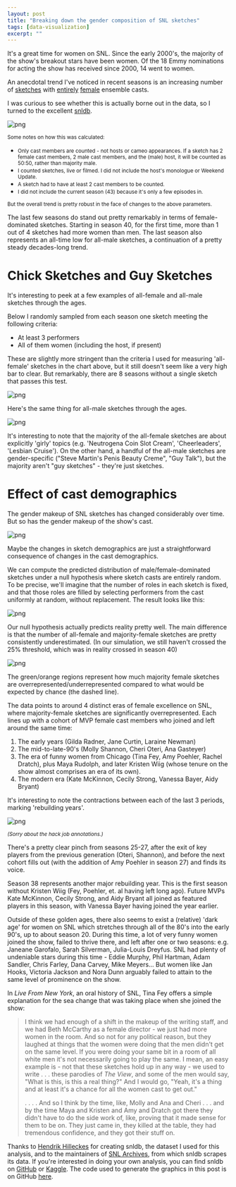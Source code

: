 ```yaml
---
layout: post
title: "Breaking down the gender composition of SNL sketches"
tags: [data-visualization]
excerpt: ""
---
```


It's a great time for women on SNL. Since the early 2000's, the majority of the show's breakout stars have been women. Of the 18 Emmy nominations for acting the show has received since 2000, 14 went to women.

An anecdotal trend I've noticed in recent seasons is an increasing number of [sketches](https://www.youtube.com/watch?v=mWYcobbgIU0) with [entirely](https://www.youtube.com/watch?v=h_DHJrswOKw) [female](https://www.youtube.com/watch?v=3twGmSu1MI0) ensemble casts.

I was curious to see whether this is actually borne out in the data, so I turned to the excellent [snldb](https://github.com/hhllcks/snldb).

![png](/assets/snl-sketch-gender/output_11_0.png)


<small>Some notes on how this was calculated:</small>
- <small>Only cast members are counted - not hosts or cameo appearances. If a sketch has 2 female cast members, 2 male cast members, and the (male) host, it will be counted as 50:50, rather than majority male.</small>
- <small>I counted sketches, live or filmed. I did not include the host's monologue or Weekend Update.</small>
- <small>A sketch had to have at least 2 cast members to be counted.</small>
- <small>I did not include the current season (43) because it's only a few episodes in.</small>

<small>But the overall trend is pretty robust in the face of changes to the above parameters.</small>

The last few seasons do stand out pretty remarkably in terms of female-dominated sketches. Starting in season 40, for the first time, more than 1 out of 4 sketches had more women than men. The last season also represents an all-time low for all-male sketches, a continuation of a pretty steady decades-long trend.

# Chick Sketches and Guy Sketches

It's interesting to peek at a few examples of all-female and all-male sketches through the ages.

Below I randomly sampled from each season one sketch meeting the following criteria:
- At least 3 performers
- All of them women (including the host, if present)

These are slightly more stringent than the criteria I used for measuring 'all-female' sketches in the chart above, but it still doesn't seem like a very high bar to clear. But remarkably, there are 8 seasons without a single sketch that passes this test.








![png](/assets/snl-sketch-gender/output_15_0.png)




Here's the same thing for all-male sketches through the ages.




![png](/assets/snl-sketch-gender/output_18_0.png)


It's interesting to note that the majority of the all-female sketches are about explicitly 'girly' topics (e.g. 'Neutrogena Coin Slot Cream', 'Cheerleaders', 'Lesbian Cruise'). On the other hand, a handful of the all-male sketches are gender-specific ("Steve Martin's Penis Beauty Creme", "Guy Talk"), but the majority aren't "guy sketches" - they're just sketches.













# Effect of cast demographics

The gender makeup of SNL sketches has changed considerably over time. But so has the gender makeup of the show's cast.




![png](/assets/snl-sketch-gender/output_27_0.png)


Maybe the changes in sketch demographics are just a straightforward consequence of changes in the cast demographics.

We can compute the predicted distribution of male/female-dominated sketches under a null hypothesis where sketch casts are entirely random. To be precise, we'll imagine that the number of roles in each sketch is fixed, and that those roles are filled by selecting performers from the cast uniformly at random, without replacement. The result looks like this:






![png](/assets/snl-sketch-gender/output_30_0.png)


Our null hypothesis actually predicts reality pretty well. The main difference is that the number of all-female and majority-female sketches are pretty consistently underestimated. (In our simulation, we still haven't crossed the 25% threshold, which was in reality crossed in season 40)




![png](/assets/snl-sketch-gender/output_32_0.png)


The green/orange regions represent how much majority female sketches are overrepresented/underrepresented compared to what would be expected by chance (the dashed line).

The data points to around 4 distinct eras of female excellence on SNL, where majority-female sketches are significantly overrepresented. Each lines up with a cohort of MVP female cast members who joined and left around the same time:
1. The early years (Gilda Radner, Jane Curtin, Laraine Newman)
2. The mid-to-late-90's (Molly Shannon, Cheri Oteri, Ana Gasteyer)
3. The era of funny women from Chicago (Tina Fey, Amy Poehler, Rachel Dratch), plus Maya Rudolph, and later Kristen Wiig (whose tenure on the show almost comprises an era of its own).
4. The modern era (Kate McKinnon, Cecily Strong, Vanessa Bayer, Aidy Bryant)

It's interesting to note the contractions between each of the last 3 periods, marking 'rebuilding years'.




![png](/assets/snl-sketch-gender/output_34_0.png)

<small><i>(Sorry about the hack job annotations.)</i></small>


There's a pretty clear pinch from seasons 25-27, after the exit of key players from the previous generation (Oteri, Shannon), and before the next cohort fills out (with the addition of Amy Poehler in season 27) and finds its voice.

Season 38 represents another major rebuilding year. This is the first season without Kristen Wiig (Fey, Poehler, et. al having left long ago). Future MVPs Kate McKinnon, Cecily Strong, and Aidy Bryant all joined as featured players in this season, with Vanessa Bayer having joined the year earlier.

Outside of these golden ages, there also seems to exist a (relative) 'dark age' for women on SNL which stretches through all of the 80's into the early 90's, up to about season 20. During this time, a lot of very funny women joined the show, failed to thrive there, and left after one or two seasons: e.g. Janeane Garofalo, Sarah Silverman, Julia-Louis Dreyfus. SNL had plenty of undeniable stars during this time - Eddie Murphy, Phil Hartman, Adam Sandler, Chris Farley, Dana Carvey, Mike Meyers... But women like Jan Hooks, Victoria Jackson and Nora Dunn arguably failed to attain to the same level of prominence on the show. 

In *Live From New York*, an oral history of SNL, Tina Fey offers a simple explanation for the sea change that was taking place when she joined the show:

<blockquote>
<p>
I think we had enough of a shift in the makeup of the writing staff, and we had Beth McCarthy as a female director - we just had more women in the room. And so not for any political reason, but they laughed at things that the women were doing that the men didn't get on the same level. If you were doing your same bit in a room of all white men it's not necessarily going to play the same. I mean, an easy example is - not that these sketches hold up in any way - we used to write . . . these parodies of <i>The View</i>, and some of the men would say, "What is this, is this a real thing?" And I would go, "Yeah, it's a thing and at least it's a chance for all the women cast to get out."
</p>
<p>
. . . . And so I think by the time, like, Molly and Ana and Cheri . . . and by the time Maya and Kristen and Amy and Dratch got there they didn't have to do the side work of, like, proving that it made sense for them to be on. They just came in, they killed at the table, they had tremendous confidence, and they got their stuff on.
</p>
</blockquote>

Thanks to [Hendrik Hilleckes](https://github.com/hhllcks) for creating snldb, the dataset I used for this analysis, and to the maintainers of [SNL Archives](http://www.snlarchives.net/), from which snldb scrapes its data. If you're interested in doing your own analysis, you can find snldb on [GitHub](https://github.com/hhllcks/snldb) or [Kaggle](https://www.kaggle.com/hhllcks/snldb). The code used to generate the graphics in this post is on GitHub [here](https://github.com/colinmorris/snl-notebooks).

